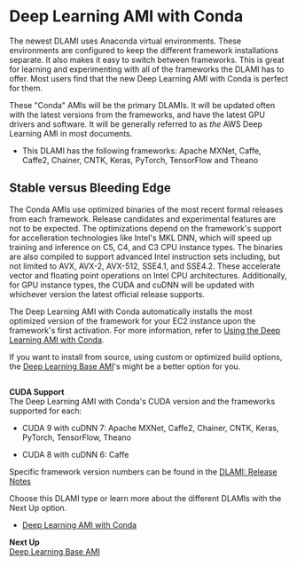 # Deep Learning AMI with Conda<a name="overview-conda"></a>

The newest DLAMI uses Anaconda virtual environments\. These environments are configured to keep the different framework installations separate\. It also makes it easy to switch between frameworks\. This is great for learning and experimenting with all of the frameworks the DLAMI has to offer\. Most users find that the new Deep Learning AMI with Conda is perfect for them\. 

These "Conda" AMIs will be the primary DLAMIs\. It will be updated often with the latest versions from the frameworks, and have the latest GPU drivers and software\. It will be generally referred to as *the* AWS Deep Learning AMI in most documents\.

+ This DLAMI has the following frameworks: Apache MXNet, Caffe, Caffe2, Chainer, CNTK, Keras, PyTorch, TensorFlow and Theano

## Stable versus Bleeding Edge<a name="overview-conda-stability"></a>

The Conda AMIs use optimized binaries of the most recent formal releases from each framework\. Release candidates and experimental features are not to be expected\. The optimizations depend on the framework's support for accelleration technologies like Intel's MKL DNN, which will speed up training and inference on C5, C4, and C3 CPU instance types\. The binaries are also compiled to support advanced Intel instruction sets including, but not limited to AVX, AVX\-2, AVX\-512, SSE4\.1, and SSE4\.2\. These accelerate vector and floating point operations on Intel CPU architectures\. Additionally, for GPU instance types, the CUDA and cuDNN will be updated with whichever version the latest official release supports\. 

 The Deep Learning AMI with Conda automatically installs the most optimized version of the framework for your EC2 instance upon the framework's first activation\. For more information, refer to [Using the Deep Learning AMI with Conda](tutorial-conda.md)\. 

If you want to install from source, using custom or optimized build options, the [Deep Learning Base AMI](overview-base.md)'s might be a better option for you\.

## <a name="overview-conda-cuda"></a>

**CUDA Support**  
The Deep Learning AMI with Conda's CUDA version and the frameworks supported for each:

+ CUDA 9 with cuDNN 7: Apache MXNet, Caffe2, Chainer, CNTK, Keras, PyTorch, TensorFlow, Theano

+ CUDA 8 with cuDNN 6: Caffe

Specific framework version numbers can be found in the [DLAMI: Release Notes](appendix-ami-release-notes.md)

Choose this DLAMI type or learn more about the different DLAMIs with the Next Up option\.

+ [Deep Learning AMI with Conda](conda.md)

**Next Up**  
[Deep Learning Base AMI](overview-base.md)